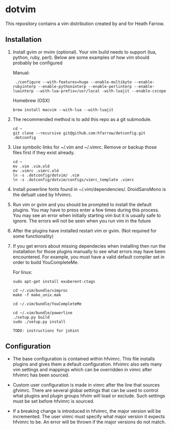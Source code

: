 dotvim
======

This repository contains a vim distribution created by and for Heath Farrow.

Installation
---------------------------
1. Install gvim or mvim (optional). Your vim build needs to support (lua, python, ruby, perl). Below are some examples of how vim should probably be configured
    
    Manual:
    ```
     ./configure --with-features=huge --enable-multibyte --enable-rubyinterp --enable-pythoninterp --enable-perlinterp --enable-luainterp --with-lua-prefix=/usr/local -with-luajit --enable-cscope
    ```
    Homebrew (OSX)
    ```
    brew install macvim --with-lua --with-luajit
    ```
2.  The recommended method is to add this repo as a git submodule.

    ```
    cd ~
    git clone --recursive git@github.com:hfarrow/dotconfig.git .dotconfig
    ```

3.  Use symbolic links for ~/.vim and ~/.vimrc. Remove or backup those files first if they exist already.

    ```
    cd ~
    mv .vim .vim.old
    mv .vimrc .vimrc.old
    ln -s .dotconfig/dotvim/ .vim
    ln -s .dotconfig/dotvim/configs/vimrc_template .vimrc
    ```
4. Install powerline fonts found in ~/.vim/dependencies/. DroidSansMono is the defualt used by hfvimrc.

5.  Run vim or gvim and you should be prompted to install the default plugins. You may have to press enter a few times
    during this process. You may see an error when initially starting vim but it is usually safe to ignore.
    The errors will not be seen when you run vim in the future

6.  After the plugins have installed restart vim or gvim. (Not required for some functionality)

7.  If you get errors about missing dependecies when installing then run the installation for those plugins manually
    to see what errors may have been encountered. For example, you must have a valid default compiler set in order
    to build YouCompleteMe.
    
    For linux:
    ```
    sudo apt-get install exuberent-ctags

    cd ~/.vim/bundle/vimproc
    make -f make_unix.mak
    
    cd ~/.vim/bundle/YouCompleteMe
    
    cd ~/.vim/bundle/powerline
    ./setup.py build
    sudo ./setup.py install
    
    TODO: instructions for jshint
    ```

Configuration
---------------------------
* The base configuration is contained within hfvimrc. This file installs plugins and gives them a default
   configuration. hfvimrc also sets many vim settings and mappings which can be overridden in vimrc after hfvimrc has been sourced.

* Custom user configuration is made in vimrc after the line that sources gfvimrc. There are several global settings that
  can be used to control what plugins and plugin groups hfvim will load or exclude. Such settings must be set before
  hfvimrc is sourced.

* If a breaking change is introduced in hfvimrc, the major version will be incremented. The user vimrc must specify what
  major version it expects hfvimrc to be. An error will be thrown if the major versions do not match.
